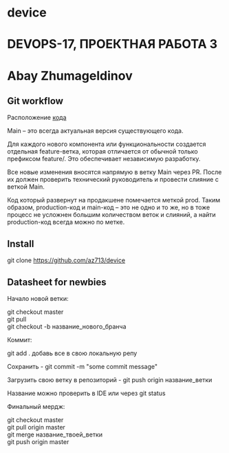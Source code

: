 # device

DEVOPS-17, ПРОЕКТНАЯ РАБОТА 3
========================
Abay Zhumageldinov
========================
Git workflow
-------------------------
Расположение [кода](https://github.com/az713/device/blob/main/code.py)

Main – это всегда актуальная версия существующего кода. 

Для каждого нового компонента или функциональности создается отдельная feature-ветка, которая отличается от обычной только префиксом feature/. Это обеспечивает независимую разработку.

Все новые изменения вносятся напрямую в ветку Main через PR. После их должен проверить технический руководитель и провести слияние с веткой Main.

Код который развернут на продакшене помечается меткой prod. Таким образом, production-код и main-код – это не одно и то же, но в тоже 
процесс не усложнен большим количеством веток и слияний, а найти production-код всегда можно по метке.

Install
-------------------------
git clone https://github.com/az713/device

Datasheet for newbies
-------------------------
Начало новой ветки:
  
git checkout master  
git pull  
git checkout -b название_нового_бранча  

Коммит: 

git add . добавь все в свою локальную репу  

Сохранить - git commit -m "some commit message"  

Загрузить свою ветку в репозиторий - git push origin название_ветки  

Название можно проверить в IDE или через git status  

Финальный мердж:
   
git checkout master  
git pull origin master  
git merge название_твоей_ветки  
git push origin master 